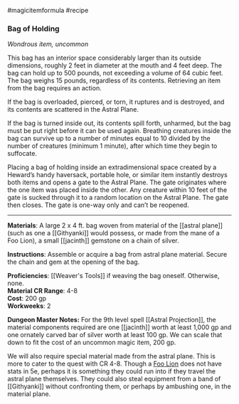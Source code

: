 #magicitemformula #recipe 

### Bag of Holding

_Wondrous item, uncommon_  

This bag has an interior space considerably larger than its outside dimensions, roughly 2 feet in diameter at the mouth and 4 feet deep. The bag can hold up to 500 pounds, not exceeding a volume of 64 cubic feet. The bag weighs 15 pounds, regardless of its contents. Retrieving an item from the bag requires an action.

If the bag is overloaded, pierced, or torn, it ruptures and is destroyed, and its contents are scattered in the Astral Plane.

If the bag is turned inside out, its contents spill forth, unharmed, but the bag must be put right before it can be used again. Breathing creatures inside the bag can survive up to a number of minutes equal to 10 divided by the number of creatures (minimum 1 minute), after which time they begin to suffocate.

Placing a bag of holding inside an extradimensional space created by a Heward’s handy haversack, portable hole, or similar item instantly destroys both items and opens a gate to the Astral Plane. The gate originates where the one item was placed inside the other. Any creature within 10 feet of the gate is sucked through it to a random location on the Astral Plane. The gate then closes. The gate is one-way only and can’t be reopened.

---

**Materials**: A large 2 x 4 ft. bag woven from material of the [[astral plane]] (such as one a [[Githyanki]] would possess, or made from the mane of a Foo Lion), a small [[jacinth]] gemstone on a chain of silver.

**Instructions**: Assemble or acquire a bag from astral plane material. Secure the chain and gem at the opening of the bag.

**Proficiencies**: [[Weaver's Tools]] if weaving the bag oneself. Otherwise, none.  
**Material CR Range**: 4-8  
**Cost**: 200 gp  
**Workweeks**: 2

**Dungeon Master Notes:** For the 9th level spell [[Astral Projection]], the material components required are one [[jacinth]] worth at least 1,000 gp and one ornately carved bar of silver worth at least 100 gp. We can scale that down to fit the cost of an uncommon magic item, 200 gp.  

We will also require special material made from the astral plane. This is more to cater to the quest with CR 4-8. Though a [Foo Lion](https://forgottenrealms.fandom.com/wiki/Foo_lion) does not have stats in 5e, perhaps it is something they could run into if they travel the astral plane themselves. They could also steal equipment from a band of [[Githyanki]] without confronting them, or perhaps by ambushing one, in the material plane.